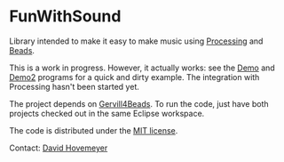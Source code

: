 FunWithSound
============

Library intended to make it easy to make music using [Processing](http://processessing.org) and [Beads](http://www.beadsproject.net).

This is a work in progress.  However, it actually works: see the [Demo](https://github.com/daveho/FunWithSound/blob/master/FunWithSound/demo/io/github/daveho/funwithsound/demo/Demo.java) and [Demo2](https://github.com/daveho/FunWithSound/blob/master/FunWithSound/demo/io/github/daveho/funwithsound/demo/Demo2.java) programs for a quick and dirty example.  The integration with Processing hasn't been started yet.

The project depends on [Gervill4Beads](https://github.com/daveho/Gervill4Beads).  To run the code, just have both projects checked out in the same Eclipse workspace.

The code is distributed under the [MIT license](https://github.com/daveho/FunWithSound/blob/master/LICENSE.txt).

Contact: [David Hovemeyer](mailto:david.hovemeyer@gmail.com)
